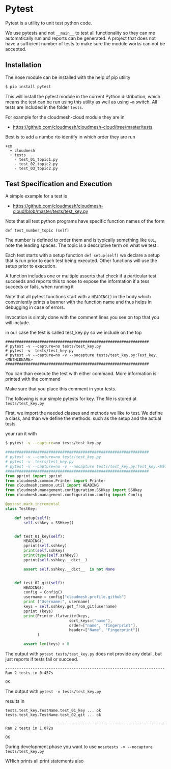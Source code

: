 # Pytest

Pytest is a utility to unit test python code. 

We use pytests and not `__main__` to test all functionality so they can me
automatically run and reports can be generated. A project that does not have a
sufficient number of tests to make sure the module works can not be accepted.

## Installation

The nose module can be installed with the help of pip utility

```python
$ pip install pytest
```

This will install the pytest module in the current Python distribution, which
means the test can be run using this utility as well as using `–m` switch. All
tests are included in the folder `tests`.

For example for the cloudmesh-cloud module they are in 

* <https://github.com/cloudmesh/cloudmesh-cloud/tree/master/tests>

Best is to add a numbe rto identify in which order they are run

```
+cm
  + cloudmesh
  + tests
    - test_01_topic1.py
    - test_02_topic2.py
    - test_03_topic2.py
```


## Test Specification and Execution

A simple example for a test is 

* <https://github.com/cloudmesh/cloudmesh-cloud/blob/master/tests/test_key.py>

Note that all test python programs have specific function names 
of the form

`def test_number_topic (self)`

The number is defined to order them and is typically something like `001`, note
the leading spaces. The topic is a descriptive term on what we test.

Each test starts with a setup function `def setup(self)` we declare a setup that
is run prior to each test being executed. Other functions will use the setup
prior to execution.

A function includes one or multiple asserts that check if a particular test
succeeds and reports this to nose to expose the information if a tess succeds or
fails, when running it

Note that all pytest functions start with a `HEADING()` in the body which 
conveniently
prints a banner with the function name and thus helps in debugging in case of
errors.


Invocation is simply done with the comment lines you see on top that you will include.

in our case the test is called test_key.py so we include on the top

```
###############################################################
# pytest -v --capture=no tests/test_key.py
# pytest -v  tests/test_key.py
# pytest -v --capture=no -v --nocapture tests/test_key.py:Test_key.<METHIDNAME>
###############################################################
```

You can than execute the test with either command. More information is printed
with the command

Make sure that you place this comment in your tests.

The following is our simple pytests for key. The file is stored at 
`tests/test_key.py`

First, we import the needed classes and methods we like to test. 
We define a class, and than we define the methods. such as the setup and the actual tests.

your run it with 

```bash
$ pytest -v --capture=no tests/test_key.py
```

```python
###############################################################
# pytest -v --capture=no tests/test_key.py
# pytest -v  tests/test_key.py
# pytest -v --capture=no -v --nocapture tests/test_key.py:Test_key.<METHIDNAME>
###############################################################
from pprint import pprint
from cloudmesh.common.Printer import Printer
from cloudmesh.common.util import HEADING
from cloudmesh.management.configuration.SSHkey import SSHkey
from cloudmesh.management.configuration.config import Config

@pytest.mark.incremental
class TestKey:

    def setup(self):
        self.sshkey = SSHkey()


    def test_01_key(self):
        HEADING()
        pprint(self.sshkey)
        print(self.sshkey)
        print(type(self.sshkey))
        pprint(self.sshkey.__dict__)

        assert self.sshkey.__dict__  is not None


    def test_02_git(self):
        HEADING()
        config = Config()
        username = config["cloudmesh.profile.github"]
        print ("Username:", username)
        keys = self.sshkey.get_from_git(username)
        pprint (keys)
        print(Printer.flatwrite(keys,
                            sort_keys=("name"),
                            order=["name", "fingerprint"],
                            header=["Name", "Fingerprint"])
              )

        assert len(keys) > 0

```

The output with `pytest tests/test_key.py` does not provide any detail,
but just reports if tests fail or succeed.

```
----------------------------------------------------------------------
Ran 2 tests in 0.457s

OK
```

The output with  `pytest -v tests/test_key.py`

results in 

```
tests.test_key.TestName.test_01_key ... ok
tests.test_key.TestName.test_02_git ... ok

----------------------------------------------------------------------
Ran 2 tests in 1.072s

OK
```

During development phase you want to use `nosetests -v --nocapture tests/test_key.py`

WHich prints all print statements also
